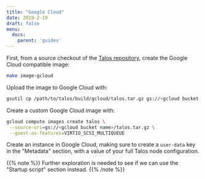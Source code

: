 ```yaml
---
title: "Google Cloud"
date: 2019-2-19
draft: false
menu:
  docs:
    parent: 'guides'
---
```


First, from a source checkout of the [Talos repository](https://www.github.com/talos-systems/talos/), create the Google Cloud compatible image:

```bash
make image-gcloud
```

Upload the image to Google Cloud with:

```bash
gsutil cp /path/to/talos/build/gcloud/talos.tar.gz gs://<gcloud bucket name>
```

Create a custom Google Cloud image with:

 ```bash
gcloud compute images create talos \
  --source-uri=gs://<gcloud bucket name>/talos.tar.gz \
  --guest-os-features=VIRTIO_SCSI_MULTIQUEUE
```

Create an instance in Google Cloud, making sure to create a `user-data` key in the "Metadata" section, with a value of your full Talos node configuration.

{{% note %}} Further exploration is needed to see if we can use the "Startup script" section instead. {{% /note %}}
